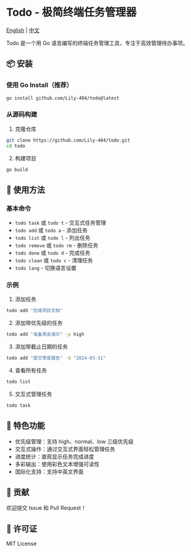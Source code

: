 # Todo - 极简终端任务管理器

[English](REDME_zh.md) | [中文](README_zh.md)

Todo 是一个用 Go 语言编写的终端任务管理工具，专注于高效管理待办事项。

## 📦 安装

### 使用 Go Install（推荐）

```bash
go install github.com/Lily-404/todo@latest
```

### 从源码构建

1. 克隆仓库

```bash
git clone https://github.com/Lily-404/todo.git
cd todo
```

2. 构建项目

```bash
go build
```

## 🚀 使用方法

### 基本命令

- `todo task` 或 `todo t` - 交互式任务管理
- `todo add` 或 `todo a` - 添加任务
- `todo list` 或 `todo l` - 列出任务
- `todo remove` 或 `todo rm` - 删除任务
- `todo done` 或 `todo d` - 完成任务
- `todo clean` 或 `todo c` - 清理任务
- `todo lang`  - 切换语言设置

### 示例

1. 添加任务

```bash
todo add "完成项目文档"
```

2. 添加带优先级的任务

```bash
todo add "准备周会演示" -p high
```

3. 添加带截止日期的任务

```bash
todo add "提交季度报告" -d "2024-03-31"
```

4. 查看所有任务

```bash
todo list
```

5. 交互式管理任务

```bash
todo task
```

## 🎨 特色功能

- 优先级管理：支持 high、normal、low 三级优先级
- 交互式操作：通过交互式界面轻松管理任务
- 进度统计：直观显示任务完成进度
- 多彩输出：使用彩色文本增强可读性
- 国际化支持：支持中英文界面

## 🤝 贡献

欢迎提交 Issue 和 Pull Request！

## 📄 许可证

MIT License
